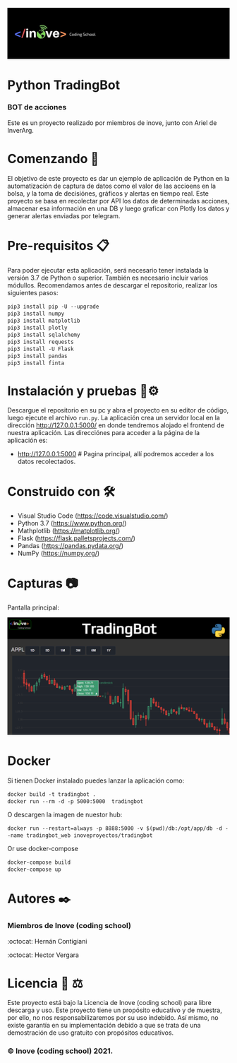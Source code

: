 ![logotipo](images/inove.jpg)
# Python TradingBot
### BOT de acciones

Este es un proyecto realizado por miembros de inove, junto con Ariel de InverArg.

# Comenzando 🚀
El objetivo de este proyecto es dar un ejemplo de aplicación de Python en la automatización de captura de datos como el valor de las accioens en la bolsa, y la toma de decisiónes, gráficos y alertas en tiempo real. Este proyecto se basa en recolectar por API los datos de determinadas acciones, almacenar esa información en una DB y luego graficar con Plotly los datos y generar alertas enviadas por telegram.

# Pre-requisitos 📋
Para poder ejecutar esta aplicación, será necesario tener instalada la versión 3.7 de Python o superior. También es necesario incluir varios módullos.
Recomendamos antes de descargar el repositorio, realizar los siguientes pasos:

```
pip3 install pip -U --upgrade
pip3 install numpy
pip3 install matplotlib
pip3 install plotly
pip3 install sqlalchemy
pip3 install requests
pip3 install -U Flask
pip3 install pandas
pip3 install finta
```

# Instalación y pruebas 🔧⚙️
Descargue el repositorio en su pc y abra el proyecto en su editor de código, luego ejecute el archivo ```run.py```. La aplicación crea un servidor local en la dirección http://127.0.0.1:5000/ en donde tendremos alojado el frontend de nuestra aplicación. Las direcciónes para acceder a la página de la aplicación es:

- http://127.0.0.1:5000          # Pagina principal, allí podremos acceder a los datos recolectados.

# Construido con 🛠️
- Visual Studio Code (https://code.visualstudio.com/)
- Python 3.7 (https://www.python.org/)
- Mathplotlib (https://matplotlib.org/)
- Flask (https://flask.palletsprojects.com/)
- Pandas (https://pandas.pydata.org/)
- NumPy (https://numpy.org/)

# Capturas :camera:
Pantalla principal:

![monitor](images/candle.png)

# Docker
Si tienen Docker instalado puedes lanzar la aplicación como:
```
docker build -t tradingbot .
docker run --rm -d -p 5000:5000  tradingbot
```
O descargen la imagen de nuestor hub:
```
docker run --restart=always -p 8888:5000 -v $(pwd)/db:/opt/app/db -d --name tradingbot_web inoveproyectos/tradingbot
```
Or use docker-compose
```
docker-compose build
docker-compose up
```

# Autores ✒️
### Miembros de Inove (coding school)
:octocat: Hernán Contigiani 

:octocat: Hector Vergara

# Licencia 📄 :balance_scale:
Este proyecto está bajo la Licencia de Inove (coding school) para libre descarga y uso. Este proyecto tiene un propósito educativo y de muestra, por ello, no nos responsabilizaremos por su uso indebido. Así mismo, no existe garantía en su implementación debido a que se trata de una demostración de uso gratuito con propósitos educativos. 
### :copyright: Inove (coding school) 2021.
